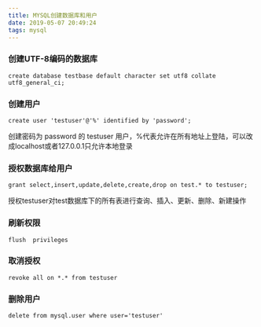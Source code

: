 ```yaml
---
title: MYSQL创建数据库和用户
date: 2019-05-07 20:49:24
tags: mysql
---
```


### 创建UTF-8编码的数据库

```mysql
create database testbase default character set utf8 collate utf8_general_ci;
```

### 创建用户

```mysql
create user 'testuser'@'%' identified by 'password';
```

创建密码为 password 的 testuser 用户，%代表允许在所有地址上登陆，可以改成localhost或者127.0.0.1只允许本地登录

### 授权数据库给用户

```mysql
grant select,insert,update,delete,create,drop on test.* to testuser;
```

授权testuser对test数据库下的所有表进行查询、插入、更新、删除、新建操作

### 刷新权限

```mysql
flush  privileges
```

### 取消授权

```mysql
revoke all on *.* from testuser
```

### 删除用户

```mysql
delete from mysql.user where user='testuser'
```



